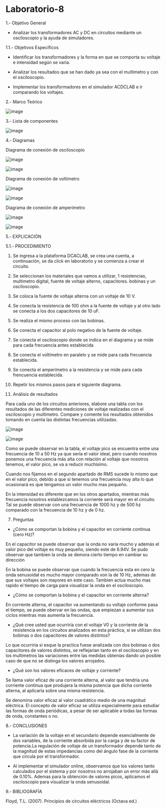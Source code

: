 # Laboratorio-8
  1.- Objetivo General
 
   - Analizar los transformadores AC y DC en circuitos mediante un osciloscopio y la ayuda de simuladores.

  1.1.- Objetivos Específicos
 
   - Identificar los transformadores y la forma en que se comporta su voltaje e intensidad según se varia.
   
   - Analizar los resultados que se han dado ya sea con el multímetro y con el osciloscopio.
    
   - Implementar los transformadores en el simulador ACDCLAB e ir comparando los voltajes.
   
   2.- Marco Teórico
   
   ![image](https://user-images.githubusercontent.com/76134214/112589554-4dec2380-8dcf-11eb-8fcd-73b4118b8772.png)
   
   3.- Lista de componentes
   
   ![image](https://user-images.githubusercontent.com/76132461/112553775-1d869400-8d93-11eb-8d54-dd2e3e5cb9d7.png)
   
   4.- Diagramas
   
   Diagrama de conexión de osciloscopio
   
   ![image](https://user-images.githubusercontent.com/76132461/112563088-ac50dc00-8da6-11eb-98bf-5de414b8c532.png)
   
   ![image](https://user-images.githubusercontent.com/76134214/112589119-8c351300-8dce-11eb-8a80-5a8ea0203c92.png)

   Diagrama de conexión de voltímetro
   
   ![image](https://user-images.githubusercontent.com/76132461/112564950-2767c180-8daa-11eb-98b0-53409c1a84f9.png)
   
   ![image](https://user-images.githubusercontent.com/76134214/112589158-9eaf4c80-8dce-11eb-94b2-17a46ce4e879.png)

   Diagrama de conexión de amperímetro
   
   ![image](https://user-images.githubusercontent.com/76132461/112568672-d4ddd380-8db0-11eb-9ca1-ff0938a99a7d.png)
   
   ![image](https://user-images.githubusercontent.com/76134214/112589175-a8d14b00-8dce-11eb-9a18-cda978c18745.png)

   5.- EXPLICACIÓN
    
  5.1.- PROCEDIMIENTO
  
  1. Se ingresa a la plataforma DCACLAB, se crea una cuenta, a continuación, se da click en laboratorio y se comienza a crear el circuito.

  2. Se seleccionan los materiales que vamos a utilizar, 1 resistencias, multimetro digital, fuente de voltaje alterno, capacitores. bobinas y un osciloscopio.

  3. Se coloca la fuente de voltaje alterna con un voltaje de 10 V.

  4. Se conecta la resistencia de 100 ohm a la fuente de voltaje y al otro lado se conecta a los dos capacitores de 10 uF.

  5. Se realiza el mismo proceso con las bobinas.

  6. Se conecta el capacitor al polo negativo de la fuente de voltaje.

  7. Se conecta el osciloscopio donde se indica en el diagrama y se mide para cada frecuencia antes establecida

  8. Se conecta el voltímetro en paralelo y se mide para cada frecuencia establecida.

  9. Se conecta el amperímetro a la resistencia y se mide para cada frencuencia establecida.

  10. Repetir los mismos pasos para el siguiente diagrama.

  6. Análisis de resultados
  
  Para cada uno de los circuitos anteriores, elabore una tabla con los resultados de las diferentes mediciones de voltaje realizadas con el osciloscopio y multímetro. Compare y
comente los resultados obtenidos tomando en cuenta las distintas frecuencias utilizadas.

![image](https://user-images.githubusercontent.com/76132461/112572896-330eb480-8db9-11eb-826b-d423e55d2908.png)

![image](https://user-images.githubusercontent.com/76134214/112589254-cacacd80-8dce-11eb-8e6b-712e325918c5.png)

Como se puede observar en la tabla, el voltaje pico se encuentra entre una frecuencia de 10 a 50 Hz ya que sería el valor ideal, pero cuando nosotros ponemos una frecuencia más alta con relación al voltaje que nosotros tenemos, el valor pico, se va a reducir muchísimo.

Cuando nos fijamos en el segundo apartado de RMS sucede lo mismo que en el valor pico, debido a que si tenemos una frecuencia muy alta lo que ocasionará es que tengamos un valor mucho mas pequeño.

En la intensidad es diferente que en los otros apartados, mientras más frecuencia nosotros establezcamos la corriente será mayor en el circuito. Tal se puede observar con una frecuencia de 1000 hz y de 500 hz comparado con la frecuencia de 10 hz y de 0 hz.


  7. Preguntas
  
 - ¿Cómo se comportan la bobina y el capacitor en corriente continua (cero Hz)?
 
 En el capacitor se puede observar que la onda no varía mucho y además el valor pico del voltaje es muy pequeño, siendo este de 6.94V. Se pudo observar que tambien la onda se demora cierto tiempo en cambiar su dirección
 
 En la bobina se puede observar que cuando la frecuencia esta en cero la onda senusoidal es mucho mayor comparado xon la de 10 Hz, ademas de que sus voltajes son mayores en este caso. Tambien actua mucho mas rapido el tiempo de carga para visualizar la onda en el osciloscopio.
 
 - ¿Cómo se comportan la bobina y el capacitor en corriente alterna?
 
 En corriente alterna, el capacitor va aumentando su voltaje conforme pasa el tiempo, se puede obervar en las ondas, que empiezan a aumentar sus ciclos mientras mas aumenta la frecuencia.
 
 - ¿Qué cree usted que ocurriría con el voltaje V0 y la corriente de la resistencia en los circuitos analizados en esta práctica, si se utilizan dos bobinas o dos capacitores de valores distintos?

Lo que ocurriria si esque la practica fuese analizada con dos bobinas o dos capacitores de valores distintos, se reflejarian tanto en el osciloscopio y en los multimetros las variaciones entre las medidas obtenias dando un posible caso de que no se distinga los valores arrojados.

- ¿Qué son los valores eficaces de voltaje y corriente?

Se llama valor eficaz de una corriente alterna, al valor que tendría una corriente continua que produjera la misma potencia que dicha corriente alterna, al aplicarla sobre una misma resistencia.

Se denomina valor eficaz al valor cuadrático medio de una magnitud eléctrica. El concepto de valor eficaz se utiliza especialmente para estudiar las formas de onda periódicas, a pesar de ser aplicable a todas las formas de onda, constantes o no.
 
8.- CONCLUSIONES

- La variación de la voltaje en el secundario depende esencialmente de dos variables, de la corriente absorbida por la carga y de su factor de potencia.La regulación de voltaje de un transformador depende tanto de la magnitud de estas impedancias como del ángulo fase de la corriente que circula por el transformador.

- Al implementar el simulador online, observamos que los valores tanto calculados por el sistema y por nosotros no arrojaban un error más allá de 0.10%. Ademas para la obtención de valores picos, aplicamos el osciloscopio para visualizar la onda senusoidal.


9.- BIBLIOGRAFÍA

Floyd, T.L. (2007). Principios de circuitos eléctricos (Octava ed.)
